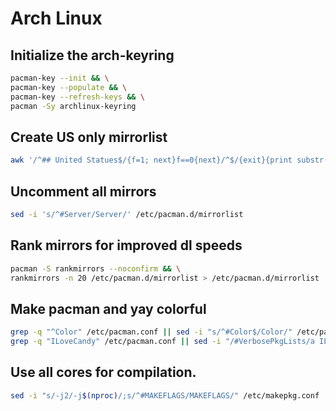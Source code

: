 # Arch Linux

## Initialize the arch-keyring

```bash
pacman-key --init && \
pacman-key --populate && \
pacman-key --refresh-keys && \
pacman -Sy archlinux-keyring
```

## Create US only mirrorlist

```bash
awk '/^## United Statues$/{f=1; next}f==0{next}/^$/{exit}{print substr($0, 1);}' /etc/pacman.d/mirrorlist
```

## Uncomment all mirrors

```bash
sed -i 's/^#Server/Server/' /etc/pacman.d/mirrorlist
```

## Rank mirrors for improved dl speeds

```bash
pacman -S rankmirrors --noconfirm && \
rankmirrors -n 20 /etc/pacman.d/mirrorlist > /etc/pacman.d/mirrorlist
```

## Make pacman and yay colorful

```bash
grep -q "^Color" /etc/pacman.conf || sed -i "s/^#Color$/Color/" /etc/pacman.conf
grep -q "ILoveCandy" /etc/pacman.conf || sed -i "/#VerbosePkgLists/a ILoveCandy" /etc/pacman.conf
```

## Use all cores for compilation.

```bash
sed -i "s/-j2/-j$(nproc)/;s/^#MAKEFLAGS/MAKEFLAGS/" /etc/makepkg.conf
```
